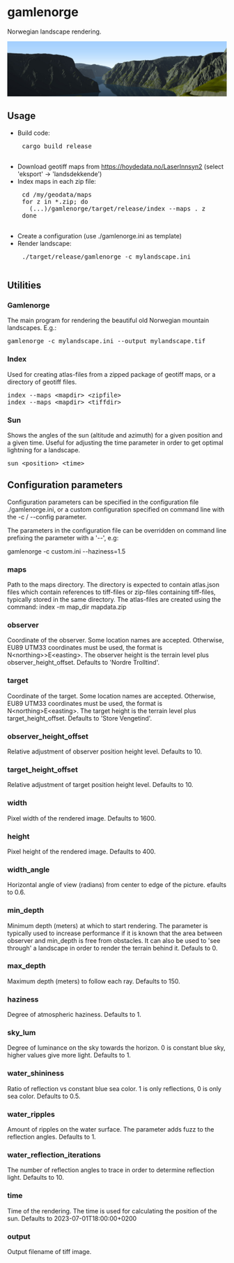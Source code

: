 # gamlenorge

Norwegian landscape rendering.

![Alt text](stegastein.jpg?raw=true "Example rendering from Stegastein in Sognefjorden")

## Usage

  * Build code:
  <pre>
    cargo build release
  </pre>
  * Download geotiff maps from https://hoydedata.no/LaserInnsyn2
    (select 'eksport' -> 'landsdekkende')
  * Index maps in each zip file:
  <pre>
    cd /my/geodata/maps
    for z in *.zip; do
      (...)/gamlenorge/target/release/index --maps . z
    done
  </pre>
  * Create a configuration (use ./gamlenorge.ini as template)
  * Render landscape:
  <pre>
    ./target/release/gamlenorge -c mylandscape.ini
  </pre>

## Utilities

### Gamlenorge

The main program for rendering the beautiful old Norwegian mountain
landscapes. E.g.:

<pre>
gamlenorge -c mylandscape.ini --output mylandscape.tif
</pre>

### Index

Used for creating atlas-files from a zipped package of geotiff maps,
or a directory of geotiff files.

<pre>
index --maps &lt;mapdir&gt; &lt;zipfile&gt;
index --maps &lt;mapdir&gt; &lt;tiffdir&gt;
</pre>

### Sun

Shows the angles of the sun (altitude and azimuth) for a given position
and a given time. Useful for adjusting the time parameter in order to
get optimal lightning for a landscape.

<pre>
sun &lt;position&gt; &lt;time&gt;
</pre>

## Configuration parameters

Configuration parameters can be specified in the configuration file
./gamlenorge.ini, or a custom configuration specified on command line with
the -c / --config parameter.

The parameters in the configuration file can be overridden on command line
prefixing the parameter with a '--', e.g:

  gamlenorge -c custom.ini --haziness=1.5

### maps

Path to the maps directory. The directory is expected to contain atlas.json
files which contain references to tiff-files or zip-files containing tiff-files,
typically stored in the same directory. The atlas-files are created using the
command: index -m map_dir mapdata.zip

### observer

Coordinate of the observer. Some location names are accepted. Otherwise, 
EU89 UTM33 coordinates must be used, the format is
N&lt;northing&gt;>E&lt;easting&gt;. The observer height is the terrain level
plus observer_height_offset. Defaults to 'Nordre Trolltind'.

### target

Coordinate of the target. Some location names are accepted. Otherwise, EU89
UTM33 coordinates must be used, the format is
N&lt;northing&gt;E&lt;easting&gt;. The target height is the terrain level plus
target_height_offset. Defaults to 'Store Vengetind'.

### observer_height_offset

Relative adjustment of observer position height level. Defaults to 10.

### target_height_offset

Relative adjustment of target position height level. Defaults to 10.

### width

Pixel width of the rendered image. Defaults to 1600.

### height

Pixel height of the rendered image. Defaults to 400.

### width_angle

Horizontal angle of view (radians) from center to edge of the picture.
efaults to 0.6.

### min_depth

Minimum depth (meters) at which to start rendering. The parameter is typically used to
increase performance if it is known that the area between observer and min_depth
is free from obstacles. It can also be used to 'see through' a landscape in
order to render the terrain behind it. Defauls to 0.

### max_depth

Maximum depth (meters) to follow each ray. Defaults to 150.

### haziness

Degree of atmospheric haziness. Defaults to 1.

### sky_lum

Degree of luminance on the sky towards the horizon. 0 is constant blue sky, higher values give more light. Defaults to 1.

### water_shininess

Ratio of reflection vs constant blue sea color. 1 is only reflections, 0 is
only sea color. Defaults to 0.5.

### water_ripples

Amount of ripples on the water surface. The parameter adds fuzz to the
reflection angles. Defaults to 1.

### water_reflection_iterations

The number of reflection angles to trace in order to determine reflection
light. Defaults to 10.

### time

Time of the rendering. The time is used for calculating the position of the
sun. Defaults to 2023-07-01T18:00:00+0200

### output

Output filename of tiff image.
